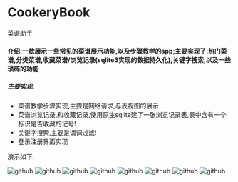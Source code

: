 # CookeryBook
菜谱助手
#### 介绍:一款展示一些常见的菜谱展示功能,以及步骤教学的app;主要实现了:热门菜谱,分类菜谱,收藏菜谱/浏览记录(sqlite3实现的数据持久化),关键字搜索,以及一些琐碎的功能
##### 主要实现:
* 菜谱教学步骤实现,主要是网络请求,与表视图的展示 
* 菜谱浏览记录,和收藏记录,使用原生sqlite建了一张浏览记录表,表中含有一个标识是否收藏的记号!
* 关键字搜索,主要是谓词过滤!
* 登录注册界面实现

演示如下:

![github](http://a3.qpic.cn/psb?/V10dnTrg3CUIIp/8igzgTmpN7ZBp1ycthSHnWCD9EP3W3t0F8FVsRKIcCw!/b/dOMAAAAAAAAA&bo=LgE5AgAAAAACGCg!&rf=viewer_4)
![github](http://a2.qpic.cn/psb?/V10dnTrg3CUIIp/lwQWt.5bVcVXDbSJ1Kd8z75zRg*9MDXqdTwBEzf69h8!/b/dG8BAAAAAAAA&bo=NAE7AgAAAAACGDA!&rf=viewer_4)
![github](http://a1.qpic.cn/psb?/V10dnTrg3CUIIp/tFV*.xflFrJDLL7ytxTnwECrXPAlDfDJRtJUcEsLDT4!/b/dOEAAAAAAAAA&bo=RAFWAgAAAAACGC0!&rf=viewer_4)
![github](http://a1.qpic.cn/psb?/V10dnTrg3CUIIp/lhyp9fuiK5GoX3SZI0V0FDm2wX6aPh9gPX*aE3I6YgY!/b/dOQAAAAAAAAA&bo=OgFGAgAAAAACGEM!&rf=viewer_4)
![github](http://a2.qpic.cn/psb?/V10dnTrg3CUIIp/PH.eyl1QvwdpjvrCYvoavJydKGSZHuexlzRMxQgUFps!/b/dG8BAAAAAAAA&bo=NwE9AgAAAAACGDU!&rf=viewer_4)
![github](http://a1.qpic.cn/psb?/V10dnTrg3CUIIp/moWN*zoXx87*f3VTbq*H92NSYCFcNDaWx9UAiNDu7Q4!/b/dOEAAAAAAAAA&bo=LQEwAgAAAAACGCI!&rf=viewer_4)
![github](http://a1.qpic.cn/psb?/V10dnTrg3CUIIp/1LcqtAMgtKDcwrlEwrHI5BHmRd2a7jLonFqHoY07f6M!/b/dOEAAAAAAAAA&bo=PwFJAgAAAAACGEk!&rf=viewer_4)
![github](http://a3.qpic.cn/psb?/V10dnTrg3CUIIp/g.YistlhOedgIXn.cmJriTfYSepSoe7xbuhldnvoWh0!/b/dOMAAAAAAAAA&bo=RQFQAgAAAAACGCo!&rf=viewer_4)



